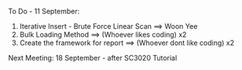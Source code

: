 To Do - 11 September:
1. Iterative Insert - Brute Force Linear Scan ==> Woon Yee
2. Bulk Loading Method ==> (Whoever likes coding) x2
3. Create the framework for report ==> (Whoever dont like coding) x2

Next Meeting:
18 September - after SC3020 Tutorial
